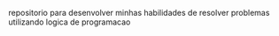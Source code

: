 repositorio para desenvolver minhas habilidades de resolver problemas utilizando logica de programacao